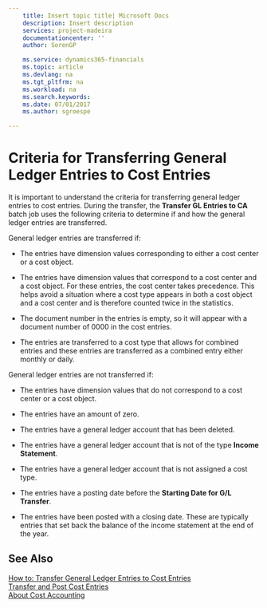 ```yaml
---
    title: Insert topic title| Microsoft Docs
    description: Insert description
    services: project-madeira
    documentationcenter: ''
    author: SorenGP

    ms.service: dynamics365-financials
    ms.topic: article
    ms.devlang: na
    ms.tgt_pltfrm: na
    ms.workload: na
    ms.search.keywords:
    ms.date: 07/01/2017
    ms.author: sgroespe

---
```

# Criteria for Transferring General Ledger Entries to Cost Entries
It is important to understand the criteria for transferring general ledger entries to cost entries. During the transfer, the **Transfer GL Entries to CA** batch job uses the following criteria to determine if and how the general ledger entries are transferred.  
  
 General ledger entries are transferred if:  
  
-   The entries have dimension values corresponding to either a cost center or a cost object.  
  
-   The entries have dimension values that correspond to a cost center and a cost object. For these entries, the cost center takes precedence. This helps avoid a situation where a cost type appears in both a cost object and a cost center and is therefore counted twice in the statistics.  
  
-   The document number in the entries is empty, so it will appear with a document number of 0000 in the cost entries.  
  
-   The entries are transferred to a cost type that allows for combined entries and these entries are transferred as a combined entry either monthly or daily.  
  
 General ledger entries are not transferred if:  
  
-   The entries have dimension values that do not correspond to a cost center or a cost object.  
  
-   The entries have an amount of zero.  
  
-   The entries have a general ledger account that has been deleted.  
  
-   The entries have a general ledger account that is not of the type **Income Statement**.  
  
-   The entries have a general ledger account that is not assigned a cost type.  
  
-   The entries have a posting date before the **Starting Date for G/L Transfer**.  
  
-   The entries have been posted with a closing date. These are typically entries that set back the balance of the income statement at the end of the year.  
  
## See Also  
 [How to: Transfer General Ledger Entries to Cost Entries](../how-to-transfer-general-ledger-entries-to-cost-entries.md)   
 [Transfer and Post Cost Entries](../transfer-and-post-cost-entries.md)   
 [About Cost Accounting](../about-cost-accounting.md)